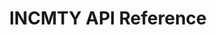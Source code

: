 ---
title: INCMTY API Reference

language_tabs:
  - shell

toc_footers:
  - <a href='mailto:dev@castamic.com'>Contact us for an API key</a>

includes:
  - introduction
  - authentication
  - activity_trends
  - categories
  - entities
  - schedules
  - themes
  - venues

search: true
---